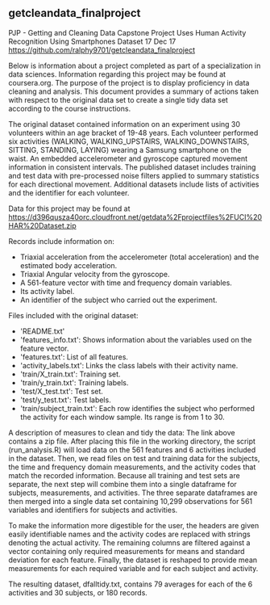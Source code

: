 ## getcleandata_finalproject

PJP - Getting and Cleaning Data Capstone Project
Uses Human Activity Recognition Using Smartphones Dataset
17 Dec 17
https://github.com/ralphy9701/getcleandata_finalproject

Below is information about a project completed as part of a specialization in data sciences. Information regarding this project may be found at coursera.org. The purpose of the project is to display proficiency in data cleaning and analysis. This document provides a summary of actions taken with respect to the original data set to create a single tidy data set according to the course instructions.

The original dataset contained information on an experiment using 30 volunteers within an age bracket of 19-48 years. Each volunteer performed six activities (WALKING, WALKING_UPSTAIRS, WALKING_DOWNSTAIRS, SITTING, STANDING, LAYING) wearing a Samsung smartphone on the waist. An embedded accelerometer and gyroscope captured movement information in consistent intervals. The published dataset includes training and test data with pre-processed noise filters applied to summary statistics for each directional movement. Additional datasets include lists of activities and the identifier for each volunteer.

Data for this project may be found at https://d396qusza40orc.cloudfront.net/getdata%2Fprojectfiles%2FUCI%20HAR%20Dataset.zip


Records include information on:
- Triaxial acceleration from the accelerometer (total acceleration) and the estimated body acceleration.
- Triaxial Angular velocity from the gyroscope. 
- A 561-feature vector with time and frequency domain variables. 
- Its activity label. 
- An identifier of the subject who carried out the experiment.

Files included with the original dataset:
- 'README.txt'
- 'features_info.txt': Shows information about the variables used on the feature vector.
- 'features.txt': List of all features.
- 'activity_labels.txt': Links the class labels with their activity name.
- 'train/X_train.txt': Training set.
- 'train/y_train.txt': Training labels.
- 'test/X_test.txt': Test set.
- 'test/y_test.txt': Test labels.
- 'train/subject_train.txt': Each row identifies the subject who performed the activity for each window sample. Its range is from 1 to 30. 

A description of measures to clean and tidy the data:
The link above contains a zip file. After placing this file in the working directory, the script (run_analysis.R) will load data on the 561 features and 6 activities included in the dataset. Then, we read files on test and training data for the subjects, the time and frequency domain measurements, and the activity codes that match the recorded information. Because all training and test sets are separate, the next step will combine them into a single dataframe for subjects, measurements, and activities. The three separate dataframes are then merged into a single data set containing 10,299 observations for 561 variables and identifiers for subjects and activities.

To make the information more digestible for the user, the headers are given easily identifiable names and the activity codes are replaced with strings denoting the actual activity. The remaining columns are filtered against a vector containing only required measurements for means and standard deviation for each feature. Finally, the dataset is reshaped to provide mean measurements for each required variable and for each subject and activity.

The resulting dataset, dfalltidy.txt, contains 79 averages for each of the 6 activities and 30 subjects, or 180 records.
